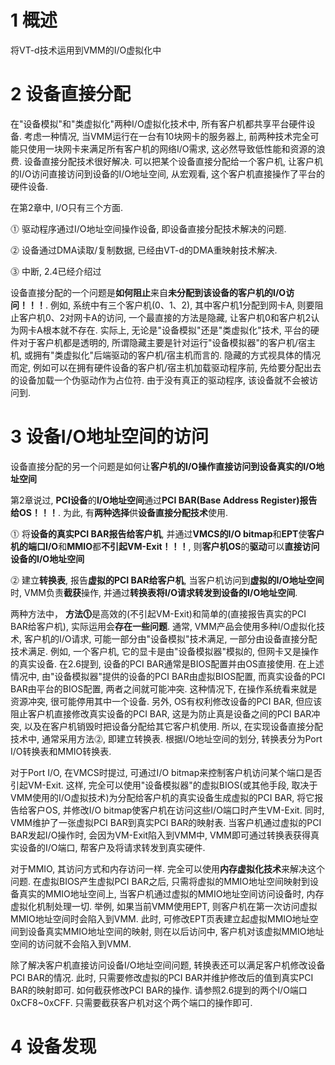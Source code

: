 
# 1 概述

将VT\-d技术运用到VMM的I/O虚拟化中

# 2 设备直接分配

在"设备模拟"和"类虚拟化"两种I/O虚拟化技术中, 所有客户机都共享平台硬件设备. 考虑一种情况, 当VMM运行在一台有10块网卡的服务器上, 前两种技术完全可能只使用一块网卡来满足所有客户机的网络I/O需求, 这必然导致低性能和资源的浪费. 设备直接分配技术很好解决. 可以把某个设备直接分配给一个客户机, 让客户机的I/O访问直接访问到设备的I/O地址空间, 从宏观看, 这个客户机直接操作了平台的硬件设备.

在第2章中, I/O只有三个方面.

⓵ 驱动程序通过I/O地址空间操作设备, 即设备直接分配技术解决的问题.

⓶ 设备通过DMA读取/复制数据, 已经由VT\-d的DMA重映射技术解决.

⓷ 中断, 2.4已经介绍过

设备直接分配的一个问题是**如何阻止**来自**未分配到该设备的客户机的I/O访问！！！**. 例如, 系统中有三个客户机(0、1、2), 其中客户机1分配到网卡A, 则要阻止客户机0、2对网卡A的访问, 一个最直接的方法是隐藏, 让客户机0和客户机2认为网卡A根本就不存在. 实际上, 无论是"设备模拟"还是"类虚拟化"技术, 平台的硬件对于客户机都是透明的, 所谓隐藏主要是针对运行"设备模拟器"的客户机/宿主机, 或拥有"类虚拟化"后端驱动的客户机/宿主机而言的. 隐藏的方式视具体的情况而定, 例如可以在拥有硬件设备的客户机/宿主机加载驱动程序前, 先给要分配出去的设备加载一个伪驱动作为占位符. 由于没有真正的驱动程序, 该设备就不会被访问到.

# 3 设备I/O地址空间的访问

设备直接分配的另一个问题是如何让**客户机的I/O操作直接访问到设备真实的I/O地址空间**

第2章说过, **PCI设备**的**I/O地址空间**通过**PCI BAR(Base Address Register)报告给OS！！！**. 为此, 有**两种选择**供**设备直接分配技术**使用.

⓵ 将**设备的真实PCI BAR报告给客户机**, 并通过**VMCS的I/O bitmap**和**EPT**使**客户机的端口I/O**和**MMIO**都**不引起VM\-Exit！！！**, 则**客户机OS**的**驱动**可以**直接访问设备的I/O地址空间**

⓶ 建立**转换表**, 报告**虚拟的PCI BAR给客户机**, 当客户机访问到**虚拟的I/O地址空间**时, VMM负责**截获**操作, 并通过**转换表将I/O请求转发到设备的I/O地址空间**.

两种方法中， **方法⓵**是高效的(不引起VM\-Exit)和简单的(直接报告真实的PCI BAR给客户机), 实际运用会**存在一些问题**. 通常, VMM产品会使用多种I/O虚拟化技术, 客户机的I/O请求, 可能一部分由"设备模拟"技术满足, 一部分由设备直接分配技术满足. 例如, 一个客户机, 它的显卡是由"设备模拟器"模拟的, 但网卡又是操作的真实设备. 在2.6提到, 设备的PCI BAR通常是BIOS配置并由OS直接使用. 在上述情况中, 由"设备模拟器"提供的设备的PCI BAR由虚拟BIOS配置, 而真实设备的PCI BAR由平台的BIOS配置, 两者之间就可能冲突. 这种情况下, 在操作系统看来就是资源冲突, 很可能停用其中一个设备. 另外, OS有权利修改设备的PCI BAR, 但应该阻止客户机直接修改真实设备的PCI BAR, 这是为防止真是设备之间的PCI BAR冲突, 以及在客户机销毁时把设备分配给其它客户机使用. 所以, 在实现设备直接分配技术中, 通常采用方法⓶, 即建立转换表. 根据I/O地址空间的划分, 转换表分为Port I/O转换表和MMIO转换表.

对于Port I/O, 在VMCS时提过, 可通过I/O bitmap来控制客户机访问某个端口是否引起VM\-Exit. 这样, 完全可以使用"设备模拟器"的虚拟BIOS(或其他手段, 取决于VMM使用的I/O虚拟技术)为分配给客户机的真实设备生成虚拟的PCI BAR, 将它报告给客户OS, 并修改I/O bitmap使客户机在访问这些I/O端口时产生VM\-Exit. 同时, VMM维护了一张虚拟PCI BAR到真实PCI BAR的映射表. 当客户机通过虚拟的PCI BAR发起I/O操作时, 会因为VM\-Exit陷入到VMM中, VMM即可通过转换表获得真实设备的I/O端口, 帮客户及将请求转发到真实硬件.

对于MMIO, 其访问方式和内存访问一样. 完全可以使用**内存虚拟化技术**来解决这个问题. 在虚拟BIOS产生虚拟PCI BAR之后, 只需将虚拟的MMIO地址空间映射到设备真实的MMIO地址空间上, 当客户机通过虚拟的MMIO地址空间访问设备时, 内存虚拟化机制处理一切. 举例, 如果当前VMM使用EPT, 则客户机在第一次访问虚拟MMIO地址空间时会陷入到VMM. 此时, 可修改EPT页表建立起虚拟MMIO地址空间到设备真实MMIO地址空间的映射, 则在以后访问中, 客户机对该虚拟MMIO地址空间的访问就不会陷入到VMM.

除了解决客户机直接访问设备I/O地址空间问题, 转换表还可以满足客户机修改设备PCI BAR的情况. 此时, 只需要修改虚拟的PCI BAR并维护修改后的值到真实PCI BAR的映射即可. 如何截获修改PCI BAR的操作. 请参照2.6提到的两个I/O端口0xCF8\~0xCFF. 只需要截获客户机对这个两个端口的操作即可.

# 4 设备发现



